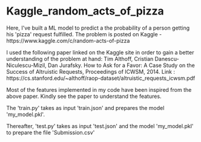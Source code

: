 # Kaggle_random_acts_of_pizza

<p>Here, I've built a ML model to predict a the probability of a person getting his 'pizza' request fulfilled. The problem is posted on Kaggle - https://www.kaggle.com/c/random-acts-of-pizza </p>

<p>I used the following paper linked on the Kaggle site in order to gain a better understanding of the problem at hand: Tim Althoff, Cristian Danescu-Niculescu-Mizil, Dan Jurafsky. How to Ask for a Favor: A Case Study on the Success of Altruistic Requests, Proceedings of ICWSM, 2014.
Link : https://cs.stanford.edu/~althoff/raop-dataset/altruistic_requests_icwsm.pdf</p>

<p>Most of the features implemented in my code have been inspired from the above paper. Kindly see the paper to understand the features.</p>

<p>The 'train.py' takes as input 'train.json' and prepares the model 'my_model.pkl'.</p>
<p>Thereafter, 'test.py' takes as input 'test.json' and the model 'my_model.pkl' to prepare the file 'Submission.csv'</p>
